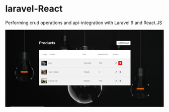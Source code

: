 # laravel-React
Performing crud operations and api-integration with Laravel 9 and React.JS

![](laravel_react.png)

